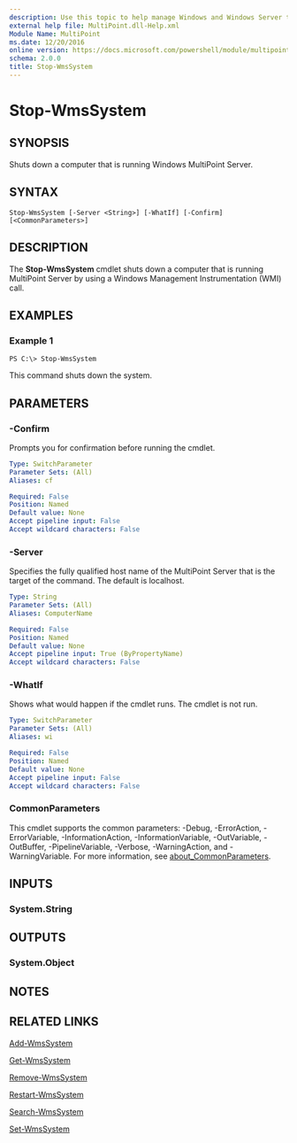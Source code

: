```yaml
---
description: Use this topic to help manage Windows and Windows Server technologies with Windows PowerShell.
external help file: MultiPoint.dll-Help.xml
Module Name: MultiPoint
ms.date: 12/20/2016
online version: https://docs.microsoft.com/powershell/module/multipoint/stop-wmssystem?view=windowsserver2016-ps&wt.mc_id=ps-gethelp
schema: 2.0.0
title: Stop-WmsSystem
---
```


# Stop-WmsSystem

## SYNOPSIS
Shuts down a computer that is running Windows MultiPoint Server.

## SYNTAX

```
Stop-WmsSystem [-Server <String>] [-WhatIf] [-Confirm] [<CommonParameters>]
```

## DESCRIPTION
The **Stop-WmsSystem** cmdlet shuts down a computer that is running MultiPoint Server by using a Windows Management Instrumentation (WMI) call.

## EXAMPLES

### Example 1
```
PS C:\> Stop-WmsSystem
```

This command shuts down the system.

## PARAMETERS

### -Confirm
Prompts you for confirmation before running the cmdlet.

```yaml
Type: SwitchParameter
Parameter Sets: (All)
Aliases: cf

Required: False
Position: Named
Default value: None
Accept pipeline input: False
Accept wildcard characters: False
```

### -Server
Specifies the fully qualified host name of the MultiPoint Server that is the target of the command. The default is localhost.

```yaml
Type: String
Parameter Sets: (All)
Aliases: ComputerName

Required: False
Position: Named
Default value: None
Accept pipeline input: True (ByPropertyName)
Accept wildcard characters: False
```

### -WhatIf
Shows what would happen if the cmdlet runs.
The cmdlet is not run.

```yaml
Type: SwitchParameter
Parameter Sets: (All)
Aliases: wi

Required: False
Position: Named
Default value: None
Accept pipeline input: False
Accept wildcard characters: False
```

### CommonParameters
This cmdlet supports the common parameters: -Debug, -ErrorAction, -ErrorVariable, -InformationAction, -InformationVariable, -OutVariable, -OutBuffer, -PipelineVariable, -Verbose, -WarningAction, and -WarningVariable. For more information, see [about_CommonParameters](https://go.microsoft.com/fwlink/?LinkID=113216).

## INPUTS

### System.String

## OUTPUTS

### System.Object

## NOTES

## RELATED LINKS

[Add-WmsSystem]()

[Get-WmsSystem]()

[Remove-WmsSystem]()

[Restart-WmsSystem]()

[Search-WmsSystem]()

[Set-WmsSystem]()

